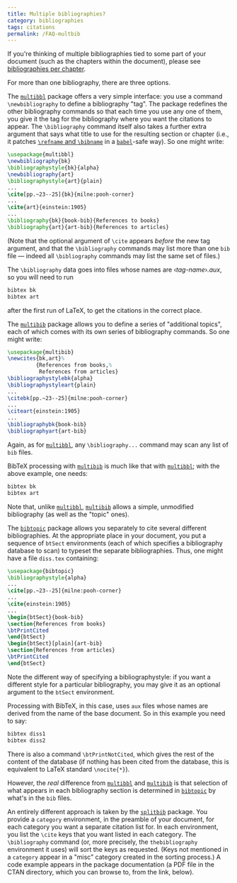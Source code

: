 ```yaml
---
title: Multiple bibliographies?
category: bibliographies
tags: citations
permalink: /FAQ-multbib
---
```


If you're thinking of multiple bibliographies tied to some part of
your document (such as the chapters within the document), please see
[bibliographies per chapter](FAQ-chapbib).

For more than one bibliography, there are three options.

The [`multibbl`](https://ctan.org/pkg/multibbl) package offers a very simple interface: you use
a command `\newbibliography` to define a bibliography "tag".  The package
redefines the other bibliography commands so that each time you use any one
of them, you give it the tag for the bibliography where you want the
citations to appear.  The `\bibliography` command itself also takes
a further extra argument that says what title to use for the resulting
section or chapter (i.e., it patches
[`\refname` and `\bibname`](FAQ-fixnam) in a
[`babel`](https://ctan.org/pkg/babel)-safe way).  So one might write:
```latex
\usepackage{multibbl}
\newbibliography{bk}
\bibliographystyle{bk}{alpha}
\newbibliography{art}
\bibliographystyle{art}{plain}
...
\cite[pp.~23--25]{bk}{milne:pooh-corner}
...
\cite{art}{einstein:1905}
...
\bibliography{bk}{book-bib}{References to books}
\bibliography{art}{art-bib}{References to articles}
```
(Note that the optional argument of `\cite` appears _before_ the
new tag argument, and that the `\bibliography` commands may list
more than one `bib` file&nbsp;&mdash; indeed all `\bibliography` commands
may list the same set of files.)

The `\bibliography` data goes into files whose names are
&lsaquo;_tag-name_&rsaquo;_.aux_, so you will need to run
```latex
bibtex bk
bibtex art
```
after the first run of LaTeX, to get the citations in the correct
place.

The [`multibib`](https://ctan.org/pkg/multibib) package allows you to define a series of
"additional topics", each of which comes with its own series of
bibliography commands.  So one might write:
<!-- {% raw %} -->
```latex
\usepackage{multibib}
\newcites{bk,art}%
         {References from books,%
          References from articles}
\bibliographystylebk{alpha}
\bibliographystyleart{plain}
...
\citebk[pp.~23--25]{milne:pooh-corner}
...
\citeart{einstein:1905}
...
\bibliographybk{book-bib}
\bibliographyart{art-bib}
```
<!-- {% endraw %} -->
Again, as for [`multibbl`](https://ctan.org/pkg/multibbl), any `\bibliography...` command may
scan any list of `bib` files.

BibTeX processing with [`multibib`](https://ctan.org/pkg/multibib) is much like that with
[`multibbl`](https://ctan.org/pkg/multibbl); with the above example, one needs:
```latex
bibtex bk
bibtex art
```
Note that, unlike [`multibbl`](https://ctan.org/pkg/multibbl), [`multibib`](https://ctan.org/pkg/multibib) allows a
simple, unmodified bibliography (as well as the "topic" ones).  

The [`bibtopic`](https://ctan.org/pkg/bibtopic) package allows you separately to cite several
different bibliographies.  At the appropriate place in your document,
you put a sequence of `btSect` environments (each of which
specifies a bibliography database to scan) to typeset the separate
bibliographies.  Thus, one might have a file `diss.tex` containing:
```latex
\usepackage{bibtopic}
\bibliographystyle{alpha}
...
\cite[pp.~23--25]{milne:pooh-corner}
...
\cite{einstein:1905}
...
\begin{btSect}{book-bib}
\section{References from books}
\btPrintCited
\end{btSect}
\begin{btSect}[plain]{art-bib}
\section{References from articles}
\btPrintCited
\end{btSect}
```
Note the different way of specifying a bibliographystyle: if you want
a different style for a particular bibliography, you may give it as an
optional argument to the `btSect` environment.

Processing with BibTeX, in this case, uses `aux` files whose names
are derived from the name of the base document.  So in this example
you need to say:
```latex
bibtex diss1
bibtex diss2
```

There is also a command `\btPrintNotCited`, which gives the rest of
the content of the database (if nothing has been cited from the
database, this is equivalent to LaTeX standard `\nocite{*}`).

However, the _real_ difference from [`multibbl`](https://ctan.org/pkg/multibbl) and
[`multibib`](https://ctan.org/pkg/multibib) is that selection of what appears in each
bibliography section is determined in [`bibtopic`](https://ctan.org/pkg/bibtopic) by what's in
the `bib` files.

An entirely different approach is taken by the [`splitbib`](https://ctan.org/pkg/splitbib)
package.  You provide a `category` environment, in the
preamble of your document, for each category you want a separate
citation list for.  In each environment, you list the `\cite` keys
that you want listed in each category.  The `\bibliography` command
(or, more precisely, the `thebibliography` environment it
uses) will sort the keys as requested.  (Keys not mentioned in a
`category` appear in a "misc" category created in the
sorting process.)  A code example appears in the package documentation
(a PDF file in the CTAN directory,
  which you can browse to, from the link, below).

